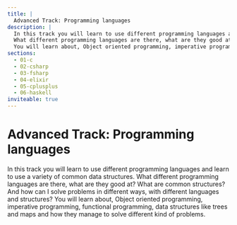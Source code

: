 ```yaml
---
title: |
  Advanced Track: Programming languages
description: |
  In this track you will learn to use different programming languages and learn to use a variety of common data structures.
  What different programming languages are there, what are they good at? What are common structures? And how can I solve problems in different ways, with different languages and structures?
  You will learn about, Object oriented programming, imperative programming, functional programming, data structures like trees and maps and how they manage to solve different kind of problems.
sections:
  - 01-c
  - 02-csharp
  - 03-fsharp
  - 04-elixir
  - 05-cplusplus
  - 06-haskell  
inviteable: true
---
```


# Advanced Track: Programming languages

In this track you will learn to use different programming languages and learn to use a variety of common data structures.
What different programming languages are there, what are they good at? What are common structures? And how can I solve problems in different ways, with different languages and structures?
You will learn about, Object oriented programming, imperative programming, functional programming, data structures like trees and maps and how they manage to solve different kind of problems.
